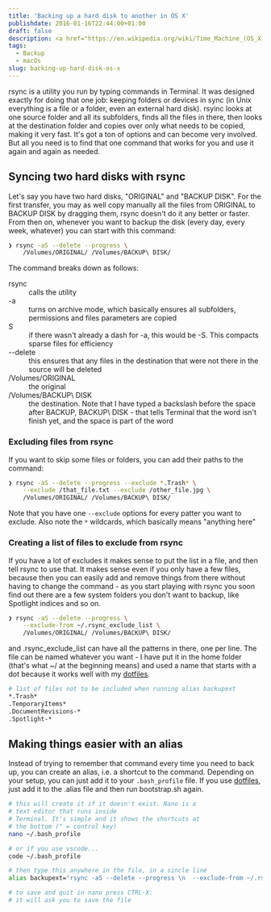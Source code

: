 ```yaml
---
title: 'Backing up a hard disk to another in OS X'
publishdate: 2016-01-16T22:44:00+01:00
draft: false
description: <a href="https://en.wikipedia.org/wiki/Time_Machine_(OS_X)">Time Machine</a> does its own backup magic, but sometimes you just simply want two identical copies of the same hard disk. For that <a href="https://en.wikipedia.org/wiki/Rsync">rsync</a> is the way to go
tags:
  - Backup
  - macOs
slug: backing-up-hard-disk-os-x
---
```


rsync is a utility you run by typing commands in Terminal. It was designed exactly for doing that one job: keeping folders or devices in sync (in Unix everything is a file or a folder, even an external hard disk). rsyinc looks at one source folder and all its subfolders, finds all the files in there, then looks at the destination folder and copies over only what needs to be copied, making it very fast. It's got a ton of options and can become very involved. But all you need is to find that one command that works for you and use it again and again as needed.

## Syncing two hard disks with rsync

Let's say you have two hard disks, "ORIGINAL" and "BACKUP DISK". For the first transfer, you may as well copy manually all the files from ORIGINAL to BACKUP DISK by dragging them, rsync doesn't do it any better or faster. From then on, whenever you want to backup the disk (every day, every week, whatever) you can start with this command:

```bash
❯ rsync -aS --delete --progress \
    /Volumes/ORIGINAL/ /Volumes/BACKUP\ DISK/
```

The command breaks down as follows:

<dl class="code-breakdown">
  <dt>rsync</dt>
  <dd>calls the utility</dd>

  <dt>-a</dt>
  <dd>turns on archive mode, which basically ensures all subfolders, permissions and files parameters are copied </dd>

  <dt>S</dt>
  <dd>if there wasn't already a dash for -a, this would be -S. This compacts sparse files for efficiency </dd>

  <dt>--delete</dt>
  <dd>this ensures that any files in the destination that were not there in the source will be deleted</dd>

  <dt>/Volumes/ORIGINAL</dt>
  <dd>the original</dd>

  <dt>/Volumes/BACKUP\ DISK</dt>
  <dd>the destination. Note that I have typed a backslash before the space after BACKUP, BACKUP\ DISK - that tells Terminal that the word isn't finish yet, and the space is part of the word</dd>
</dl>

### Excluding files from rsync

If you want to skip some files or folders, you can add their paths to the command:

```bash
❯ rsync -aS --delete --progress --exclude *.Trash* \
    --exclude /that_file.txt --exclude /other_file.jpg \
    /Volumes/ORIGINAL/ /Volumes/BACKUP\ DISK/
```

Note that you have one `--exclude` options for every patter you want to exclude. Also note the `*` wildcards, which basically means "anything here"

### Creating a list of files to exclude from rsync

If you have a lot of excludes it makes sense to put the list in a file, and then tell rsync to use that. It makes sense even if you only have a few files, because then you can easily add and remove things from there without having to change the command - as you start playing with rsync you soon find out there are a few system folders you don't want to backup, like Spotlight indices and so on.

```bash
❯ rsync -aS --delete --progress \
    --exclude-from ~/.rsync_exclude_list \
    /Volumes/ORIGINAL/ /Volumes/BACKUP\ DISK/
```

and .rsync_exclude_list can have all the patterns in there, one per line. The file can be named whatever you want - I have put it in the home folder (that's what ~/ at the beginning means) and used a name that starts with a dot because it works well with my [dotfiles](/blog/storing-bash-profile-and-so-on-on-github/).

```bash
# list of files not to be included when running alias backupext
*.Trash*
.TemporaryItems*
.DocumentRevisions-*
.Spotlight-*
```

## Making things easier with an alias

Instead of trying to remember that command every time you need to back up, you can create an alias, i.e. a shortcut to the command. Depending on your setup, you can just add it to your `.bash_profile` file. If you use [dotfiles](/blog/storing-bash-profile-and-so-on-on-github/), just add it to the .alias file and then run bootstrap.sh again.

```bash
# this will create it if it doesn't exist. Nano is a
# text editor that runs inside
# Terminal. It's simple and it shows the shortcuts at
# the bottom (^ = control key)
nano ~/.bash_profile

# or if you use vscode...
code ~/.bash_profile

# then type this anywhere in the file, in a sincle line
alias backupext="rsync -aS --delete --progress \n  --exclude-from ~/.rsync_exclude_list \n  /Volumes/ORIGINAL/ /Volumes/BACKUP\ DISK/"

# to save and quit in nano press CTRL-X:
# it will ask you to save the file
```
